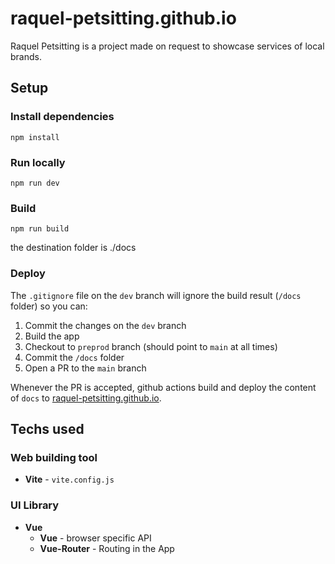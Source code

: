 # raquel-petsitting.github.io

Raquel Petsitting is a project made on request to showcase services of local brands.

## Setup

### Install dependencies

`npm install`

### Run locally

`npm run dev`

### Build

`npm run build`

the destination folder is ./docs

### Deploy

The `.gitignore` file on the `dev` branch will ignore the build result (`/docs` folder) so you can:

1. Commit the changes on the `dev` branch
2. Build the app
3. Checkout to `preprod` branch (should point to `main` at all times)
4. Commit the `/docs` folder
5. Open a PR to the `main` branch

Whenever the PR is accepted, github actions build and deploy the content of `docs` to [raquel-petsitting.github.io](https://raquel-petsitting.github.io/).

## Techs used

### Web building tool

- **Vite** - `vite.config.js`

### UI Library

- **Vue**
  - **Vue** - browser specific API
  - **Vue-Router** - Routing in the App

